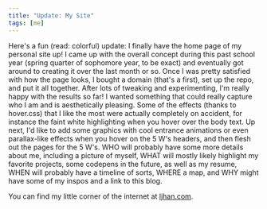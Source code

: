 ```yaml
---
title: "Update: My Site"
tags: [me]
---
```


Here's a fun (read: colorful) update: I finally have the home page of my personal site up!  I came up with the overall concept during this past school year (spring quarter of sophomore year, to be exact) and eventually got around to creating it over the last month or so.  Once I was pretty satisfied with how the page looks, I bought a domain (that's a first), set up the repo, and put it all together.  After lots of tweaking and experimenting, I'm really happy with the results so far!  I wanted something that could really capture who I am and is aesthetically pleasing.  Some of the effects (thanks to hover.css) that I like the most were actually completely on accident, for instance the faint white highlighting when you hover over the body text.  Up next, I'd like to add some graphics with cool entrance animations or even parallax-like effects when you hover on the 5 W's headers, and then flesh out the pages for the 5 W's.  WHO will probably have some more details about me, including a picture of myself, WHAT will mostly likely highlight my favorite projects, some codepens in the future, as well as my resume, WHEN will probably have a timeline of sorts, WHERE a map, and WHY might have some of my inspos and a link to this blog.

You can find my little corner of the internet at <a href="http://ljhan.com">ljhan.com</a>.

